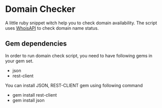 # Domain Checker

A little ruby snippet witch help you to check domain availability. The script uses 
[WhoisAPI](http://www.whoisxmlapi.com) to check domain name status.

## Gem dependencies

In order to run domain check script, you need to have following gems in your gem set. 

- json
- rest-client

You can install JSON, REST-CLIENT gem using following command

- gem install rest-client
- gem install json






